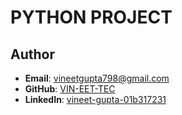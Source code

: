 # PYTHON PROJECT

## Author
- **Email**: vineetgupta798@gmail.com
- **GitHub**: [VIN-EET-TEC](https://https://github.com/VIN-EET-TEC)
- **LinkedIn**: [vineet-gupta-01b317231](https://www.linkedin.com/in/vineet-gupta-01b317231/)
